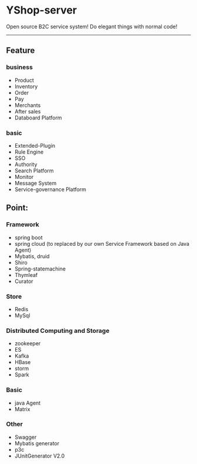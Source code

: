 # YShop-server
Open source B2C service system!
Do elegant things with normal code!
***

## Feature
### business
* Product
* Inventory
* Order
* Pay
* Merchants
* After sales
* Databoard Platform
### basic
* Extended-Plugin
* Rule Engine
* SSO
* Authority
* Search Platform
* Monitor
* Message System
* Service-governance Platform


## Point:
### Framework
* spring boot
* spring cloud 
(to replaced by our own Service Framework based on Java Agent)
* Mybatis, druid
* Shiro 
* Spring-statemachine
* Thymleaf
* Curator
### Store
* Redis
* MySql
### Distributed Computing and Storage 
* zookeeper
* ES
* Kafka
* HBase
* storm
* Spark
### Basic
* java Agent
* Matrix
### Other
* Swagger
* Mybatis generator
* p3c
* JUnitGenerator V2.0
